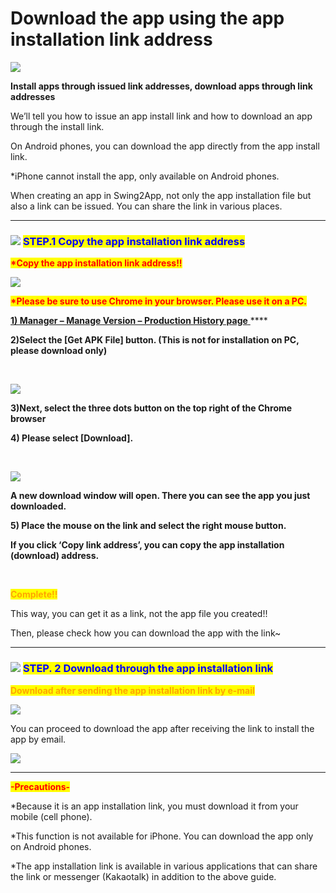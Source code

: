 # Download the app using the app installation link address

![](https://support.swing2app.com/wp-content/uploads/2021/05/dknc.ms\_..png)

**Install apps through issued link addresses, download apps through link addresses**

We’ll tell you how to issue an app install link and how to download an app through the install link.

On Android phones, you can download the app directly from the app install link.

\*iPhone cannot install the app, only available on Android phones.

When creating an app in Swing2App, not only the app installation file but also a link can be issued. You can share the link in various places.

***

### <mark style="color:blue;"></mark>![](https://wp.swing2app.co.kr/wp-content/uploads/2020/04/%EB%8B%A8%EB%9D%BD1-1.png) <mark style="color:blue;">**STEP.1 Copy the app installation link address**</mark>

<mark style="color:red;">**\*Copy the app installation link address!!**</mark>

![](https://support.swing2app.com/wp-content/uploads/2021/05/Group-2803.png)

<mark style="color:red;">**\*Please be sure to use Chrome in your browser. Please use it on a PC.**</mark>

[**1) Manager – Manage Version – Production History page** ](https://www.swing2app.com/view/app\_work\_history)****

**2)Select the \[Get APK File] button. (This is not for installation on PC, please download only)**

**​**

![](https://support.swing2app.com/wp-content/uploads/2021/05/Group-2805.png)

**3)Next, select the three dots button on the top right of the Chrome browser**

**4) Please select \[Download].**

**​**

![](https://support.swing2app.com/wp-content/uploads/2021/05/Group-2804.png)

**A new download window will open. There you can see the app you just downloaded.**

**5) Place the mouse on the link and select the right mouse button.**

**If you click ‘Copy link address’, you can copy the app installation (download) address.**

**​**

<mark style="color:orange;">**Complete!!**</mark>

This way, you can get it as a link, not the app file you created!!

Then, please check how you can download the app with the link\~

***

### ![](https://wp.swing2app.co.kr/wp-content/uploads/2020/04/%EB%8B%A8%EB%9D%BD1-1.png) <mark style="color:blue;">**STEP. 2 Download through the app installation link**</mark>

<mark style="color:orange;">**Download after sending the app installation link by e-mail**</mark>

![](https://support.swing2app.com/wp-content/uploads/2021/05/%EA%B8%80%EB%A1%9C%EB%B2%8C%EC%95%B1%EC%84%A4%EC%B9%981.png)

You can proceed to download the app after receiving the link to install the app by email.

![](https://support.swing2app.com/wp-content/uploads/2021/05/%EB%85%B9%ED%99%94\_2021\_06\_07\_16\_18\_18\_651.gif)

***

<mark style="color:red;">**-Precautions-**</mark>

\*Because it is an app installation link, you must download it from your mobile (cell phone).

\*This function is not available for iPhone. You can download the app only on Android phones.

\*The app installation link is available in various applications that can share the link or messenger (Kakaotalk) in addition to the above guide.
